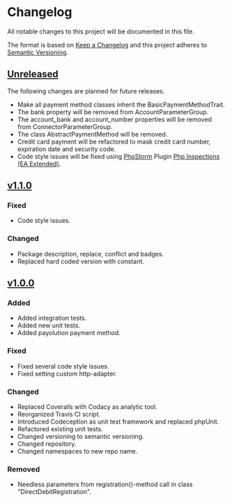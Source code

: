 # Changelog
All notable changes to this project will be documented in this file.

The format is based on [Keep a Changelog](http://keepachangelog.com/en/1.0.0/) and this project adheres to [Semantic Versioning](http://semver.org/spec/v2.0.0.html).

## [Unreleased][unreleased]
The following changes are planned for future releases.
- Make all payment method classes inherit the BasicPaymentMethodTrait.
- The bank property will be removed from AccountParameterGroup.
- The account_bank and account_number properties will be removed from ConnectorParameterGroup.
- The class AbstractPaymentMethod will be removed.
- Credit card payment will be refactored to mask credit card number, expiration date and security code.
- Code style issues will be fixed using [PhpStorm](https://www.jetbrains.com/phpstorm/) Plugin [Php Inspections (EA Extended)](https://plugins.jetbrains.com/plugin/7622-php-inspections-ea-extended-).



## [v1.1.0][v1.1.0]
### Fixed
- Code style issues.

### Changed
- Package description, replace, conflict and badges.
- Replaced hard coded version with constant.

## [v1.0.0][v1.0.0]
### Added
- Added integration tests.
- Added new unit tests.
- Added payolution payment method.

### Fixed
- Fixed several code style issues.
- Fixed setting custom http-adapter.

### Changed
- Replaced Coveralls with Codacy as analytic tool.
- Reorganized Travis CI script.
- Introduced Codeception as unit test framework and replaced phpUnit.
- Refactored existing unit tests.
- Changed versioning to semantic versioning.
- Changed repository. 
- Changed namespaces to new repo name.

### Removed
- Needless parameters from registration()-method call in class "DirectDebitRegistration".

[unreleased]: https://github.com/heidelpay/php-payment-api/compare/v1.1.0...HEAD
[v1.1.0]: https://github.com/heidelpay/php-payment-api/compare/v1.0.0...v1.1.0
[v1.0.0]: https://github.com/heidelpay/php-payment-api/tree/v1.0.0